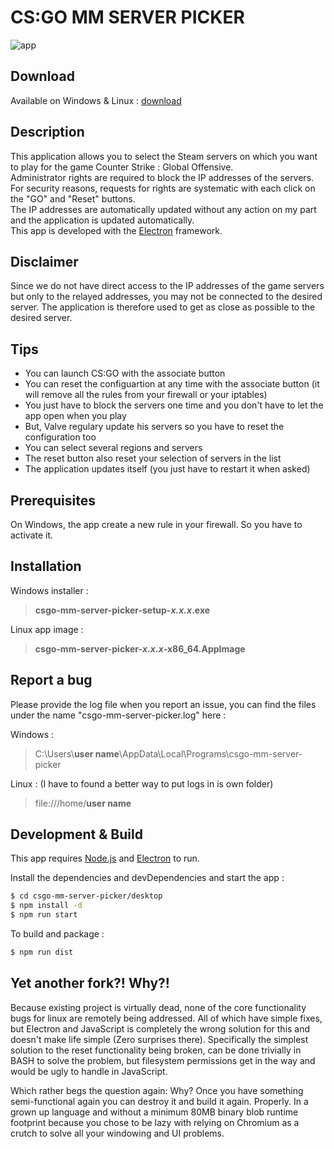 # **CS:GO** MM SERVER PICKER

![app](https://github.com/Jyben/csgo-mm-server-picker/blob/master/app/assets/img/app.gif)

## Download
Available on Windows & Linux : [download](https://github.com/Jyben/csgo-mm-server-picker/releases/latest)

## Description

This application allows you to select the Steam servers on which you want to play for the game Counter Strike : Global Offensive.  
Administrator rights are required to block the IP addresses of the servers. For security reasons, requests for rights are systematic with each click on the "GO" and "Reset" buttons.  
The IP addresses are automatically updated without any action on my part and the application is updated automatically.  
This app is developed with the [Electron](https://electronjs.org/) framework.

## Disclaimer

Since we do not have direct access to the IP addresses of the game servers but only to the relayed addresses, you may not be connected to the desired server. The application is therefore used to get as close as possible to the desired server.

## Tips

- You can launch CS:GO with the associate button 
- You can reset the configuartion at any time with the associate button (it will remove all the rules from your firewall or your iptables)
- You just have to block the servers one time and you don't have to let the app open when you play
- But, Valve regulary update his servers so you have to reset the configuration too
- You can select several regions and servers
- The reset button also reset your selection of servers in the list
- The application updates itself (you just have to restart it when asked)

## Prerequisites

On Windows, the app create a new rule in your firewall. So you have to activate it.

## Installation

Windows installer :
> **csgo-mm-server-picker-setup-*x.x.x*.exe**

Linux app image :
> **csgo-mm-server-picker-*x.x.x*-x86_64.AppImage**

## Report a bug

Please provide the log file when you report an issue, you can find the files under the name "csgo-mm-server-picker.log" here :

Windows : 

> C:\Users\\**user name**\AppData\Local\Programs\csgo-mm-server-picker

Linux : (I have to found a better way to put logs in is own folder)

> file:///home/**user name**

## Development & Build

This app requires [Node.js](https://nodejs.org/) and [Electron](https://electronjs.org/) to run.

Install the dependencies and devDependencies and start the app :

```sh
$ cd csgo-mm-server-picker/desktop
$ npm install -d
$ npm run start
```

To build and package :

```sh
$ npm run dist
```

## Yet another fork?! Why?!

Because existing project is virtually dead, none of the core functionality bugs for linux are remotely being addressed.
All of which have simple fixes, but Electron and JavaScript is completely the wrong solution for this and doesn't make life simple (Zero surprises there).
Specifically the simplest solution to the reset functionality being broken, can be done trivially in BASH to solve the problem, but filesystem permissions get in the way and would be ugly to handle in JavaScript.

Which rather begs the question again: Why?
Once you have something semi-functional again you can destroy it and build it again. Properly.
In a grown up language and without a minimum 80MB binary blob runtime footprint because you chose to be lazy with relying on Chromium as a crutch to solve all your windowing and UI problems.
